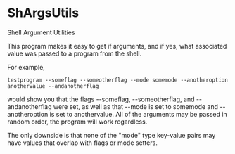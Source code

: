 # ShArgsUtils
Shell Argument Utilities 



This program makes it easy to get if arguments, and if yes, what associated value was passed to a program from the shell. 

For example,

```shell
testprogram --someflag --someotherflag --mode somemode --anotheroption anothervalue --andanotherflag
```

would show you that the flags --someflag, --someotherflag, and --andanotherflag were set, as well as that --mode is set to somemode and --anotheroption is set to anothervalue. All of the arguments may be passed in random order, the program will work regardless.

The only downside is that none of the "mode" type key-value pairs may have values that overlap with flags or mode setters.
